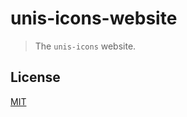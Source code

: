 # unis-icons-website

> The `unis-icons` website.

## License

[MIT](https://github.com/unicorn-84/unis-icons-website/blob/master/LICENSE)
